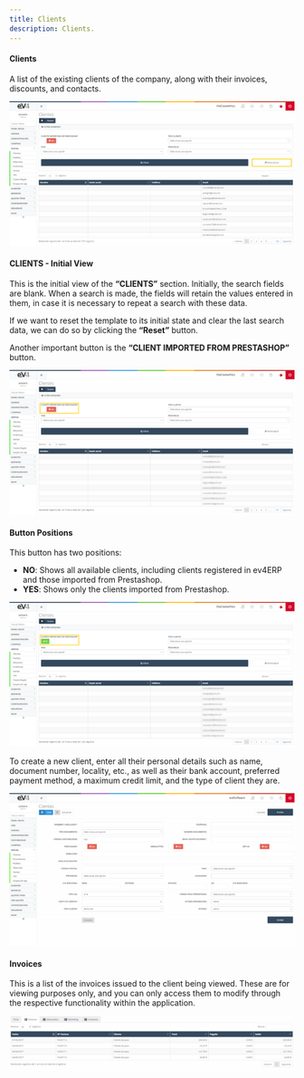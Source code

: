 ```yaml
---
title: Clients  
description: Clients.
---
```


#### Clients

A list of the existing clients of the company, along with their invoices, discounts, and contacts.

![Image](../../../../assets/tu_empresa/clientess1.png)

#### CLIENTS - Initial View

This is the initial view of the **“CLIENTS”** section. Initially, the search fields are blank. When a search is made, the fields will retain the values entered in them, in case it is necessary to repeat a search with these data.

If we want to reset the template to its initial state and clear the last search data, we can do so by clicking the **“Reset”** button.

Another important button is the **“CLIENT IMPORTED FROM PRESTASHOP”** button.

![Image](../../../../assets/tu_empresa/clientess2.png)

#### Button Positions

This button has two positions:

- **NO**: Shows all available clients, including clients registered in ev4ERP and those imported from Prestashop.
- **YES**: Shows only the clients imported from Prestashop.

![Image](../../../../assets/tu_empresa/clientess3.png)

To create a new client, enter all their personal details such as name, document number, locality, etc., as well as their bank account, preferred payment method, a maximum credit limit, and the type of client they are.

![Image](../../../../assets/tu_empresa/clientess4.png)

#### Invoices

This is a list of the invoices issued to the client being viewed. These are for viewing purposes only, and you can only access them to modify through the respective functionality within the application.

![Image](../../../../assets/tu_empresa/clientess5.png)
